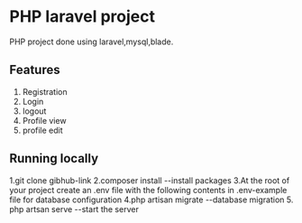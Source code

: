 # PHP laravel project

PHP project done using laravel,mysql,blade. 

## Features

1. Registration
2. Login
4. logout
3. Profile view
4. profile edit

## Running locally

1.git clone gibhub-link
2.composer install --install packages
3.At the root of your project create an .env file with the following contents in .env-example file for  database configuration
4.php artisan migrate  --database migration
5. php artsan serve --start the server
